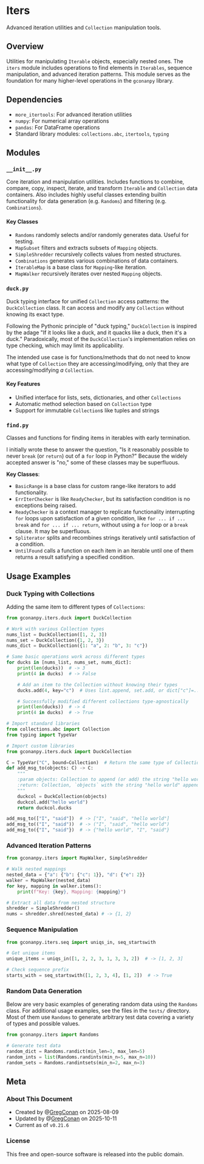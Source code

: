 # Iters

Advanced iteration utilities and `Collection` manipulation tools.

## Overview

Utilities for manipulating `Iterable` objects, especially nested ones. The `iters` module includes operations to find elements in `Iterables`, sequence manipulation, and advanced iteration patterns. This module serves as the foundation for many higher-level operations in the `gconanpy` library.

## Dependencies

- `more_itertools`: For advanced iteration utilities
- `numpy`: For numerical array operations
- `pandas`: For DataFrame operations
- Standard library modules: `collections.abc`, `itertools`, `typing`

## Modules

### `__init__.py`

Core iteration and manipulation utilities. Includes functions to combine, compare, copy, inspect, iterate, and transform `Iterable` and `Collection` data containers. Also includes highly useful classes extending builtin functionality for data generation (e.g. `Randoms`) and filtering (e.g. `Combinations`).

#### Key Classes

- `Randoms` randomly selects and/or randomly generates data. Useful for testing.
- `MapSubset` filters and extracts subsets of `Mapping` objects.
- `SimpleShredder` recursively collects values from nested structures.
- `Combinations` generates various combinations of data containers.
- `IterableMap` is a base class for `Mapping`-like iteration.
- `MapWalker` recursively iterates over nested `Mapping` objects.

### `duck.py`

Duck typing interface for unified `Collection` access patterns: the `DuckCollection` class. It can access and modify any `Collection` without knowing its exact type.

Following the Pythonic principle of "duck typing," `DuckCollection` is inspired by the adage "If it looks like a duck, and it quacks like a duck, then it's a duck." Paradoxically, most of the `DuckCollection`'s implementation relies on type checking, which may limit its applicability.

The intended use case is for functions/methods that do not need to know what type of `Collection` they are accessing/modifying, only that they are accessing/modifying *a* `Collection`.

#### Key Features

- Unified interface for lists, sets, dictionaries, and other `Collections`
- Automatic method selection based on `Collection` type
- Support for immutable `Collection`s like tuples and strings

### `find.py`

Classes and functions for finding items in iterables with early termination.

I initially wrote these to answer the question, "Is it reasonably possible to never `break` (or `return`) out of a `for` loop in Python?" Because the widely accepted answer is "no," some of these classes may be superfluous.

**Key Classes**:

- `BasicRange` is a base class for custom range-like iterators to add functionality.
- `ErrIterChecker` is like `ReadyChecker`, but its satisfaction condition is no exceptions being raised.
- `ReadyChecker` is a context manager to replicate functionality interrupting `for` loops upon satisfaction of a given condition, like `for ... if ... break` and `for ... if ... return`, without using a `for` loop or a `break` clause. It may be superfluous.
- `Spliterator` splits and recombines strings iteratively until satisfaction of a condition.
- `UntilFound` calls a function on each item in an iterable until one of them returns a result satisfying a specified condition.

## Usage Examples

### Duck Typing with Collections

Adding the same item to different types of `Collections`: 

```python
from gconanpy.iters.duck import DuckCollection

# Work with various Collection types
nums_list = DuckCollection([1, 2, 3])
nums_set = DuckCollection({1, 2, 3})
nums_dict = DuckCollection({1: "a", 2: "b", 3: "c"})

# Same basic operations work across different types
for ducks in [nums_list, nums_set, nums_dict]:
    print(len(ducks))  # -> 3
    print(4 in ducks)  # -> False

    # Add an item to the Collection without knowing their types
    ducks.add(4, key="c")  # Uses list.append, set.add, or dict["c"]=...

    # Successfully modified different collections type-agnostically
    print(len(ducks))  # -> 4
    print(4 in ducks)  # -> True
```

```python
# Import standard libraries
from collections.abc import Collection
from typing import TypeVar

# Import custom libraries
from gconanpy.iters.duck import DuckCollection

C = TypeVar("C", bound=Collection)  # Return the same type of Collection
def add_msg_to(objects: C) -> C:
    """
    :param objects: Collection to append (or add) the string "hello world" to.
    :return: Collection, `objects` with the string "hello world" appended.
    """
    duckcol = DuckCollection(objects)
    duckcol.add("hello world")
    return duckcol.ducks

add_msg_to(["I", "said"])  # -> ["I", "said", "hello world"]
add_msg_to(("I", "said"))  # -> ("I", "said", "hello world")
add_msg_to({"I", "said"})  # -> {"hello world", "I", "said"}
```

### Advanced Iteration Patterns

```python
from gconanpy.iters import MapWalker, SimpleShredder

# Walk nested mappings
nested_data = {"a": {"b": {"c": 1}}, "d": {"e": 2}}
walker = MapWalker(nested_data)
for key, mapping in walker.items():
    print(f"Key: {key}, Mapping: {mapping}")

# Extract all data from nested structure
shredder = SimpleShredder()
nums = shredder.shred(nested_data) # -> {1, 2}
```

### Sequence Manipulation
```python
from gconanpy.iters.seq import uniqs_in, seq_startswith

# Get unique items
unique_items = uniqs_in([1, 2, 2, 3, 1, 3, 3, 2])  # -> [1, 2, 3]

# Check sequence prefix
starts_with = seq_startswith([1, 2, 3, 4], [1, 2])  # -> True
```

### Random Data Generation

Below are very basic examples of generating random data using the `Randoms` class. For additional usage examples, see the files in the `tests/` directory. Most of them use `Randoms` to generate arbitrary test data covering a variety of types and possible values.

```python
from gconanpy.iters import Randoms

# Generate test data
random_dict = Randoms.randict(min_len=3, max_len=5)
random_ints = list(Randoms.randints(min_n=5, max_n=10))
random_sets = Randoms.randintsets(min_n=2, max_n=3)
```

## Meta

### About This Document

- Created by @[GregConan](https://github.com/GregConan) on 2025-08-09
- Updated by @[GregConan](https://github.com/GregConan) on 2025-10-11
- Current as of `v0.21.6`

### License

This free and open-source software is released into the public domain.